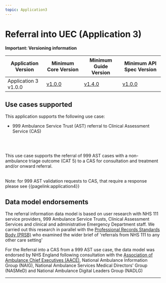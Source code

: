 ```yaml
---
topic: Application3
---
```


# Referral into UEC (Application 3)

<div markdown="span" class="alert alert-warning" role="alert"><i class="fa fa-warning"></i><b> Important: Versioning information</b> 
 <p>


<table>
<thead>
	<tr>
		<th>Application Version</th>
		<th>Minimum Core Version</th>
		<th>Minimum Guide Version</th>
		<th>Minimum API Spec Version</th>
	</tr>
</thead>
<tbody>
	<tr>
		<td>Application 3 v1.0.0</td>
		<td><a href="https://simplifier.net/guide/nhsbookingandreferralstandard/Home/Design/BaRS-Core?version=1.0.0" target="_blank">v1.0.0</a></td>
		<td><a href="https://simplifier.net/guide/nhsbookingandreferralstandard/home?version=1.4.0" target="_blank">v1.4.0</td>
		<td><a href="https://digital.nhs.uk/developer/api-catalogue/booking-and-referral-fhir/v1_0_0" target="_blank">v1.0.0</a></td>
	</tr>
</tbody>
</table>
</div>




## Use cases supported


This application supports the following use case:
* 999 Ambulance Service Trust (AST) referral to Clinical Assessment Service (CAS)
</br>
</br>

This use case supports the referral of 999 AST cases with a non-ambulance triage outcome (CAT 5) to a CAS for consultation and treatment and/or onward referral.
</br>
</br>

Note: for 999 AST validation requests to CAS, that require a response please see {{pagelink:application4}}

## Data model endorsements

The referral information data model is based on user research with NHS 111 service providers, 999 Ambulance Service Trusts, Clinical Assessment Services and clinical and administrative Emergency Department staff.  We carried out this research in parallel with the [Professional Records Standards Body (PRSB)](https://theprsb.org/) who examined the wider brief of 'referrals from NHS 111 to any other care setting' 

For the Referral into a CAS from a 999 AST use case, the data model was endorsed by NHS England following consultation with the [Association of Ambulance Chief Executives (AACE)](https://aace.org.uk/),  National Ambulance Information Group (NAIG), National Ambulance Services Medical Directors' Group (NASMeD) and National Ambulance Digital Leaders Group (NADLG)

<hr>